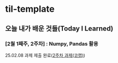 # til-template

## 오늘 내가 배운 것들(Today I Learned)

### [2월 1째주, 2주차] : Numpy, Pandas 활용

25.02.08 과제 제출 완료([2주차 과제(코랩)](https://colab.research.google.com/drive/1JmPMYbT5zfyvt4jkf_bvic1iVQs-GOQ0?usp=sharing))

